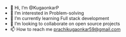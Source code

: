 - 👋 Hi, I’m @KugaonkarP
- 👀 I’m interested in Problem-solving
- 🌱 I’m currently learning Full stack development
- 💞️ I’m looking to collaborate on open source projects
- 📫 How to reach me prachikugaonkar59@gmail.com

<!---
KugaonkarP/KugaonkarP is a ✨ special ✨ repository because its `README.md` (this file) appears on your GitHub profile.
You can click the Preview link to take a look at your changes.
--->
